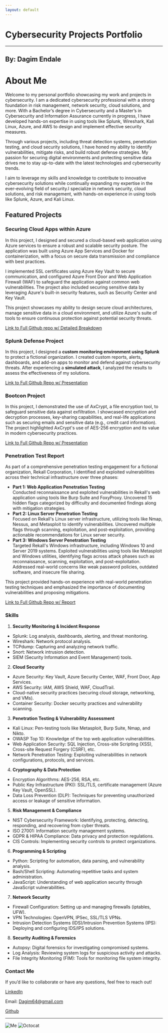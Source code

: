```yaml
---
layout: default
---
```

# Cybersecurity Projects Portfolio
---
## By: Dagim Endale
# About Me
Welcome to my personal portfolio showcasing my work and projects in cybersecurity. I am a dedicated cybersecurity professional with a strong foundation in risk management, network security, cloud solutions, and more. With a Bachelor’s degree in Cybersecurity and a Master’s in Cybersecurity and Information Assurance currently in progress, I have developed hands-on expertise in using tools like Splunk, Wireshark, Kali Linux, Azure, and AWS to design and implement effective security measures.

Through various projects, including threat detection systems, penetration testing, and cloud security solutions, I have honed my ability to identify vulnerabilities, mitigate risks, and build robust defense strategies. My passion for securing digital environments and protecting sensitive data drives me to stay up-to-date with the latest technologies and cybersecurity trends.

I aim to leverage my skills and knowledge to contribute to innovative cybersecurity solutions while continually expanding my expertise in the ever-evolving field of security.I specialize in network security, cloud solutions, and risk management, with hands-on experience in using tools like Splunk, Azure, and Kali Linux.

## Featured Projects

### Securing Cloud Apps within Azure
In this project, I designed and secured a cloud-based web application using Azure services to ensure a robust and scalable security posture. The application was built using Azure App Services and Docker for containerization, with a focus on secure data transmission and compliance with best practices.

I implemented SSL certificates using Azure Key Vault to secure communication, and configured Azure Front Door and Web Application Firewall (WAF) to safeguard the application against common web vulnerabilities. The project also included securing sensitive data by leveraging Azure's built-in security features, such as Security Center and Key Vault.

This project showcases my ability to design secure cloud architectures, manage sensitive data in a cloud environment, and utilize Azure's suite of tools to ensure continuous protection against potential security threats.

[Link to Full Github repo w/ Detailed Breakdown](https://github.com/dagimendale/Securing-Cloud-Apps-within-Azure)


### Splunk Defense Project
In this project, I designed a **custom monitoring environment using Splunk** to protect a fictional organization. I created custom reports, alerts, dashboards, and add-on apps to monitor and defend against cybersecurity threats. After experiencing a **simulated attack**, I analyzed the results to assess the effectiveness of my solutions.

[Link to Full Github Repo w/ Presentation](https://github.com/dagimendale/Splunk)

### Bootcon Project
In this project, I demonstrated the use of AxCrypt, a file encryption tool, to safeguard sensitive data against exfiltration. I showcased encryption and decryption processes, key-sharing capabilities, and real-life applications such as securing emails and sensitive data (e.g., credit card information). The project highlighted AxCrypt's use of AES-256 encryption and its value in modern cybersecurity practices.

[Link to Full Github Repo w/ Presentation](https://github.com/dagimendale/BootCon)

### Penetration Test Report
As part of a comprehensive penetration testing engagement for a fictional organization, Rekall Corporation, I identified and exploited vulnerabilities across their technical infrastructure over three phases:
- **Part 1: Web Application Penetration Testing**  
  Conducted reconnaissance and exploited vulnerabilities in Rekall's web application using tools like Burp Suite and FoxyProxy. Uncovered 15 hidden flags categorized by difficulty and documented findings along with mitigation strategies.
- **Part 2: Linux Server Penetration Testing**  
  Focused on Rekall's Linux server infrastructure, utilizing tools like Nmap, Nessus, and Metasploit to identify vulnerabilities. Uncovered multiple flags through scanning, exploitation, and post-exploitation, providing actionable recommendations for Linux server security.
- **Part 3: Windows Server Penetration Testing**  
  Targeted Rekall's Windows infrastructure, including Windows 10 and Server 2019 systems. Exploited vulnerabilities using tools like Metasploit and Windows utilities, identifying flags across attack phases such as reconnaissance, scanning, exploitation, and post-exploitation. Addressed real-world concerns like weak password policies, outdated software, and insecure file sharing.

This project provided hands-on experience with real-world penetration testing techniques and emphasized the importance of documenting vulnerabilities and proposing mitigations.

[Link to Full Github Repo w/ Report](https://github.com/dagimendale/PenTest)


### Skills

1. **Security Monitoring & Incident Response**
- Splunk: Log analysis, dashboards, alerting, and threat monitoring.
- Wireshark: Network protocol analysis.
- TCPdump: Capturing and analyzing network traffic.
- Snort: Network intrusion detection.
- SIEM (Security Information and Event Management) tools.

  
2. **Cloud Security**
- Azure Security: Key Vault, Azure Security Center, WAF, Front Door, App Services.
- AWS Security: IAM, AWS Shield, WAF, CloudTrail.
- Cloud-native security practices (securing cloud storage, networking, and VMs).
- Container Security: Docker security practices and vulnerability scanning.


3. **Penetration Testing & Vulnerability Assessment**
- Kali Linux: Pen-testing tools like Metasploit, Burp Suite, Nmap, and Nikto.
- OWASP Top 10: Knowledge of the top web application vulnerabilities.
- Web Application Security: SQL Injection, Cross-site Scripting (XSS), Cross-site Request Forgery (CSRF), etc.
- Network Penetration Testing: Exploiting vulnerabilities in network configurations, protocols, and services.


4. **Cryptography & Data Protection**
- Encryption Algorithms: AES-256, RSA, etc.
- Public Key Infrastructure (PKI): SSL/TLS, certificate management (Azure Key Vault, OpenSSL).
- Data Loss Prevention (DLP): Techniques for preventing unauthorized access or leakage of sensitive information.

  
5. **Risk Management & Compliance**
- NIST Cybersecurity Framework: Identifying, protecting, detecting, responding, and recovering from cyber threats.
- ISO 27001: Information security management systems.
- GDPR & HIPAA Compliance: Data privacy and protection regulations.
- CIS Controls: Implementing security controls to protect organizations.

  
6. **Programming & Scripting**
- Python: Scripting for automation, data parsing, and vulnerability analysis.
- Bash/Shell Scripting: Automating repetitive tasks and system administration.
- JavaScript: Understanding of web application security through JavaScript vulnerabilities.

  
7. **Network Security**
- Firewall Configuration: Setting up and managing firewalls (iptables, UFW).
- VPN Technologies: OpenVPN, IPSec, SSL/TLS VPNs.
- Intrusion Detection Systems (IDS)/Intrusion Prevention Systems (IPS): Deploying and configuring IDS/IPS solutions.

  
8. **Security Auditing & Forensics**
- Autopsy: Digital forensics for investigating compromised systems.
- Log Analysis: Reviewing system logs for suspicious activity and attacks.
- File Integrity Monitoring (FIM): Tools for monitoring file system integrity.
  
  
### Contact Me

If you’d like to collaborate or have any questions, feel free to reach out!

[LinkedIn](https://www.linkedin.com/in/dagim-endale)

Email: Dagim64@gmail.com

[Github](https://github.com/dagimendale)

---
![Me](file:///C:/Users/dagim/Pictures/face.png)
![Octocat](https://github.githubassets.com/images/icons/emoji/octocat.png)




